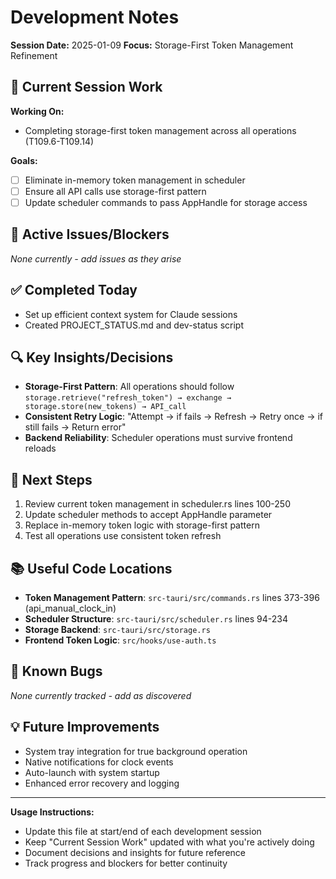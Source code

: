 # Development Notes

**Session Date:** 2025-01-09
**Focus:** Storage-First Token Management Refinement

## 📝 Current Session Work
<!-- Update this section each time you start working -->

**Working On:**
- Completing storage-first token management across all operations (T109.6-T109.14)

**Goals:**
- [ ] Eliminate in-memory token management in scheduler
- [ ] Ensure all API calls use storage-first pattern
- [ ] Update scheduler commands to pass AppHandle for storage access

## 🚧 Active Issues/Blockers
<!-- Add any problems you encounter -->

*None currently - add issues as they arise*

## ✅ Completed Today
<!-- Track daily progress -->

- Set up efficient context system for Claude sessions
- Created PROJECT_STATUS.md and dev-status script

## 🔍 Key Insights/Decisions
<!-- Document important architectural decisions or discoveries -->

- **Storage-First Pattern**: All operations should follow `storage.retrieve("refresh_token") → exchange → storage.store(new_tokens) → API_call`
- **Consistent Retry Logic**: "Attempt → if fails → Refresh → Retry once → if still fails → Return error"
- **Backend Reliability**: Scheduler operations must survive frontend reloads

## 🎯 Next Steps
<!-- What to work on next -->

1. Review current token management in scheduler.rs lines 100-250
2. Update scheduler methods to accept AppHandle parameter
3. Replace in-memory token logic with storage-first pattern
4. Test all operations use consistent token refresh

## 📚 Useful Code Locations
<!-- Reference key files and line numbers -->

- **Token Management Pattern**: `src-tauri/src/commands.rs` lines 373-396 (api_manual_clock_in)
- **Scheduler Structure**: `src-tauri/src/scheduler.rs` lines 94-234
- **Storage Backend**: `src-tauri/src/storage.rs`
- **Frontend Token Logic**: `src/hooks/use-auth.ts`

## 🐛 Known Bugs
<!-- Track bugs that need fixing -->

*None currently tracked - add as discovered*

## 💡 Future Improvements
<!-- Ideas for later implementation -->

- System tray integration for true background operation
- Native notifications for clock events
- Auto-launch with system startup
- Enhanced error recovery and logging

---

**Usage Instructions:**
- Update this file at start/end of each development session
- Keep "Current Session Work" updated with what you're actively doing
- Document decisions and insights for future reference
- Track progress and blockers for better continuity